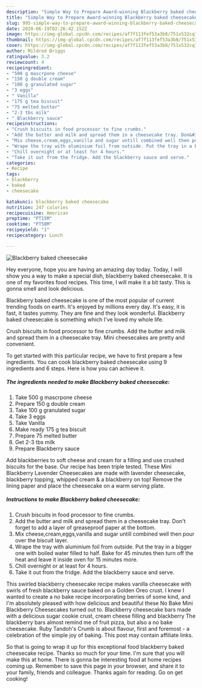 ```yaml
---
description: "Simple Way to Prepare Award-winning Blackberry baked cheesecake"
title: "Simple Way to Prepare Award-winning Blackberry baked cheesecake"
slug: 995-simple-way-to-prepare-award-winning-blackberry-baked-cheesecake
date: 2020-06-19T02:26:42.152Z
image: https://img-global.cpcdn.com/recipes/af7f113fef53a3b8/751x532cq70/blackberry-baked-cheesecake-recipe-main-photo.jpg
thumbnail: https://img-global.cpcdn.com/recipes/af7f113fef53a3b8/751x532cq70/blackberry-baked-cheesecake-recipe-main-photo.jpg
cover: https://img-global.cpcdn.com/recipes/af7f113fef53a3b8/751x532cq70/blackberry-baked-cheesecake-recipe-main-photo.jpg
author: Mildred Briggs
ratingvalue: 3.2
reviewcount: 4
recipeingredient:
- "500 g mascrpone cheese"
- "150 g double cream"
- "100 g granulated sugar"
- "3 eggs"
- " Vanilla"
- "175 g tea biscuit"
- "75 melted butter"
- "2-3 tbs milk"
- " Blackberry sauce"
recipeinstructions:
- "Crush biscuits in food processor to fine crumbs."
- "Add the butter and milk and spread them in a cheesecake tray. Don&#39;t forget to add a layer of greaseproof paper at the bottom."
- "Mix cheese,cream,eggs,vanilla and sugar untill combined well then pour over the biscuit layer."
- "Wrape the tray with aluminium foil from outside. Put the tray in a bigger one with boiled water filled to half. Bake for 45 minutes then turn off the heat and leave it inside oven for 15 minutes more."
- "Chill overnight or at least for 4 hours."
- "Take it out from the fridge. Add the blackberry sauce and serve."
categories:
- Recipe
tags:
- blackberry
- baked
- cheesecake

katakunci: blackberry baked cheesecake 
nutrition: 247 calories
recipecuisine: American
preptime: "PT15M"
cooktime: "PT58M"
recipeyield: "1"
recipecategory: Lunch

---
```



![Blackberry baked cheesecake](https://img-global.cpcdn.com/recipes/af7f113fef53a3b8/751x532cq70/blackberry-baked-cheesecake-recipe-main-photo.jpg)

Hey everyone, hope you are having an amazing day today. Today, I will show you a way to make a special dish, blackberry baked cheesecake. It is one of my favorites food recipes. This time, I will make it a bit tasty. This is gonna smell and look delicious.

Blackberry baked cheesecake is one of the most popular of current trending foods on earth. It's enjoyed by millions every day. It's easy, it is fast, it tastes yummy. They are fine and they look wonderful. Blackberry baked cheesecake is something which I've loved my whole life.

Crush biscuits in food processor to fine crumbs. Add the butter and milk and spread them in a cheesecake tray. Mini cheesecakes are pretty and convenient.


To get started with this particular recipe, we have to first prepare a few ingredients. You can cook blackberry baked cheesecake using 9 ingredients and 6 steps. Here is how you can achieve it.

<!--inarticleads1-->

##### The ingredients needed to make Blackberry baked cheesecake:

1. Take 500 g mascrpone cheese
1. Prepare 150 g double cream
1. Take 100 g granulated sugar
1. Take 3 eggs
1. Take  Vanilla
1. Make ready 175 g tea biscuit
1. Prepare 75 melted butter
1. Get 2-3 tbs milk
1. Prepare  Blackberry sauce


Add blackberries to soft cheese and cream for a filling and use crushed biscuits for the base. Our recipe has been triple tested. These Mini Blackberry Lavender Cheesecakes are made with lavender cheesecake, blackberry topping, whipped cream &amp; a blackberry on top! Remove the lining paper and place the cheesecake on a warm serving plate. 

<!--inarticleads2-->

##### Instructions to make Blackberry baked cheesecake:

1. Crush biscuits in food processor to fine crumbs.
1. Add the butter and milk and spread them in a cheesecake tray. Don&#39;t forget to add a layer of greaseproof paper at the bottom.
1. Mix cheese,cream,eggs,vanilla and sugar untill combined well then pour over the biscuit layer.
1. Wrape the tray with aluminium foil from outside. Put the tray in a bigger one with boiled water filled to half. Bake for 45 minutes then turn off the heat and leave it inside oven for 15 minutes more.
1. Chill overnight or at least for 4 hours.
1. Take it out from the fridge. Add the blackberry sauce and serve.


This swirled blackberry cheesecake recipe makes vanilla cheesecake with swirls of fresh blackberry sauce baked on a Golden Oreo crust. I knew I wanted to create a no bake recipe incorporating berries of some kind, and I&#39;m absolutely pleased with how delicious and beautiful these No Bake Mini Blackberry Cheesecakes turned out to. Blackberry cheesecake bars made with a delicious sugar cookie crust, cream cheese filling and blackberry The blackberry bars almost remind me of fruit pizza, but also a no bake cheesecake. Ruby Tandoh&#39;s Crumb is about flavour, first and foremost - a celebration of the simple joy of baking. This post may contain affiliate links. 

So that is going to wrap it up for this exceptional food blackberry baked cheesecake recipe. Thanks so much for your time. I'm sure that you will make this at home. There is gonna be interesting food at home recipes coming up. Remember to save this page in your browser, and share it to your family, friends and colleague. Thanks again for reading. Go on get cooking!
